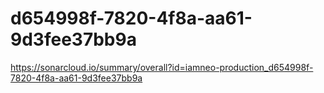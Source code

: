 # d654998f-7820-4f8a-aa61-9d3fee37bb9a
https://sonarcloud.io/summary/overall?id=iamneo-production_d654998f-7820-4f8a-aa61-9d3fee37bb9a
